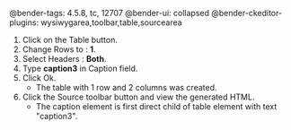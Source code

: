 @bender-tags: 4.5.8, tc, 12707
@bender-ui: collapsed
@bender-ckeditor-plugins: wysiwygarea,toolbar,table,sourcearea

1. Click on the Table button.
1. Change Rows to : **1**.
1. Select Headers : **Both**.
1. Type **caption3** in Caption field.
1. Click Ok.
	* The table with 1 row and 2 columns was created.
1. Click the Source toolbar button and view the generated HTML.
	* The caption element is first direct child of table element with text "caption3".
